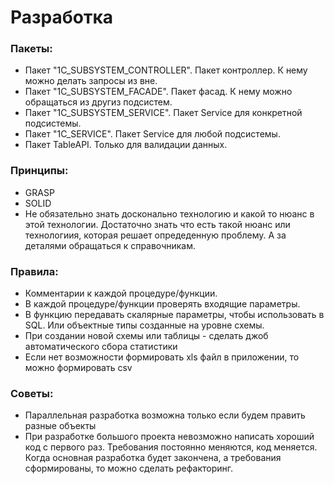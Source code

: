 # Разработка

### Пакеты: 
  - Пакет "1С_SUBSYSTEM_CONTROLLER". Пакет контроллер. К нему можно делать запросы из вне. 
  - Пакет "1С_SUBSYSTEM_FACADE". Пакет фасад. К нему можно обращаться из другиз подсистем.
  - Пакет "1С_SUBSYSTEM_SERVICE". Пакет Service для конкретной подсистемы.
  - Пакет "1С_SERVICE". Пакет Service для любой подсистемы.
  - Пакет TableAPI. Только для валидации данных.

### Принципы:
  - GRASP
  - SOLID
  - Не обязательно знать досконально технологию и какой то нюанс в этой технологии. Достаточно знать что есть такой нюанс или технологиия, которая решает опредеденную проблему. А за деталями обращаться к справочникам. 

### Правила: 
  - Комментарии к каждой процедуре/функции.
  - В каждой процедуре/функции проверять входящие параметры.
  - В функцию передавать скалярные параметры, чтобы использовать в SQL. Или объектные типы созданные на уровне схемы.
  - При создании новой схемы или таблицы - сделать джоб автоматического сбора статистики
  - Если нет возможности формировать xls файл в приложении, то можно формировать csv
  

### Советы:
  - Параллельная разработка возможна только если будем править разные объекты
  - При разработке большого проекта невозможно написать хороший код с первого раз. Требования постоянно меняются, код меняется. Когда основная разработка будет закончена, а требования сформированы, то можно сделать рефакторинг.

